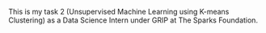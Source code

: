 This is my task 2 (Unsupervised Machine Learning using K-means Clustering) as a Data Science Intern under GRIP at The Sparks Foundation.
